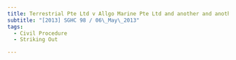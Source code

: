 ```yaml
---
title: Terrestrial Pte Ltd v Allgo Marine Pte Ltd and another and another appeal 
subtitle: "[2013] SGHC 98 / 06\_May\_2013"
tags:
  - Civil Procedure
  - Striking Out

---
```


